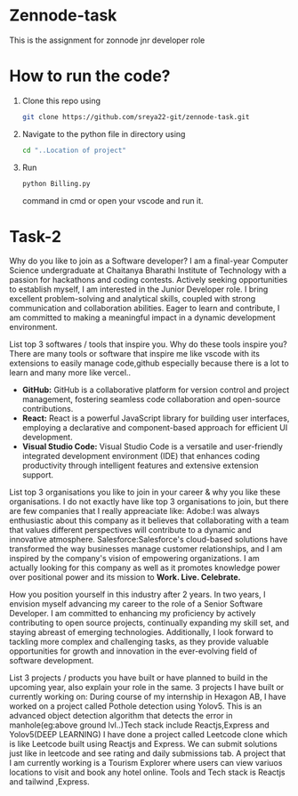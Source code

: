 # Zennode-task
This is the assignment for zonnode jnr developer role
# How to run the code?
1. Clone this repo using
   ```bash
   git clone https://github.com/sreya22-git/zennode-task.git
   ```
2. Navigate to the python file in directory using
   ```bash
   cd "..Location of project"
   ```
3. Run
   ```bash
   python Billing.py
   ```
    command in cmd or open your vscode and run it.


# Task-2

Why do you like to join as a Software developer?
  I am a final-year Computer Science undergraduate at Chaitanya Bharathi Institute of Technology with a passion for hackathons and coding contests. Actively seeking opportunities to establish myself, I am interested in the Junior Developer role. I bring excellent problem-solving and analytical skills, coupled with strong communication and collaboration abilities. Eager to learn and contribute, I am committed to making a meaningful impact in a dynamic development environment.

List top 3 softwares / tools that inspire you. Why do these tools inspire you?
   There are many tools or software that inspire me like vscode with its extensions to easily manage code,github especially because there is a lot to learn and many more like vercel..
 -  **GitHub:** GitHub is a collaborative platform for version control and project management, fostering seamless code collaboration and open-source contributions.    
 - **React:** React is a powerful JavaScript library for building user interfaces, employing a declarative and component-based approach for efficient UI development.    
 - **Visual Studio Code:** Visual Studio Code is a versatile and user-friendly integrated development environment (IDE) that enhances coding productivity through intelligent features and extensive extension support.

List top 3 organisations you like to join in your career & why you like these organisations.
 I do not exactly have like top 3 organisations to join, but there are few companies that I really appreaciate like:
   Adobe:I was always enthusiastic about this company as it believes that collaborating with a team that values different perspectives will contribute to a dynamic and innovative atmosphere.
   Salesforce:Salesforce's cloud-based solutions have transformed the way businesses manage customer relationships, and I am inspired by the company's vision of empowering organizations.
I am actually looking for this company as well as it promotes knowledge power over positional power and  its mission to **Work. Live. Celebrate.**


How you position yourself in this industry after 2 years.
In two years, I envision myself advancing my career to the role of a Senior Software Developer. I am committed to enhancing my proficiency by actively contributing to open source projects, continually expanding my skill set, and staying abreast of emerging technologies. Additionally, I look forward to tackling more complex and challenging tasks, as they provide valuable opportunities for growth and innovation in the ever-evolving field of software development.

List 3 projects / products you have built or have planned to build in the upcoming year, also explain your role in the same.
3 projects I have built or currently working on:
During course of my internship in Hexagon AB, I have worked on a project called Pothole detection using Yolov5. This is an advanced object detection algorithm that detects the error in manhole(eg:above ground lvl..)Tech stack include Reactjs,Express and Yolov5(DEEP LEARNING)
I have done a project called Leetcode clone which is like Leetcode built using Reactjs and Express. We can submit solutions just like in leetcode and see rating and daily submissions tab.
A project that I am currently working is a Tourism Explorer where users can view variuos locations to visit and book any hotel online. Tools and Tech stack is Reactjs and tailwind ,Express.


